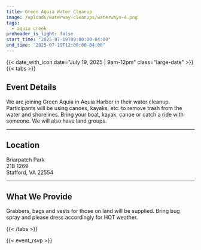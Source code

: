 ```yaml
---
title: Green Aquia Water Cleanup
image: /uploads/waterway-cleanups/waterways-4.png
tags:
  - aquia creek
preheader_is_light: false
start_time: "2025-07-19T09:00:00-04:00"
end_time: "2025-07-19T12:00:00-04:00"
---
```


{{< date_with_icon date="July 19, 2025 | 9am-12pm" class="large-date" >}}
{{< tabs >}}
## Event Details

We are joining Green Aquia in Aquia Harbor in their water cleanup. Participants will be using canoes, kayaks, etc. to remove trash from the water and shorelines. Bring your boat, kayak, canoe or catch a ride with someone. We will also have land groups. 

---
## Location

Briarpatch Park<br/>
21B 1269</br>
Stafford, VA 22554

---
## What We Provide

Grabbers, bags and vests for those on land will be supplied. Bring bug spray and please dress accordingly for HOT weather.

{{< /tabs >}}

{{< event_rsvp >}}
